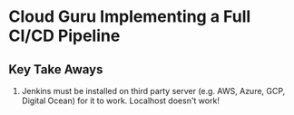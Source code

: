 # Cloud Guru Implementing a Full CI/CD Pipeline

## Key Take Aways

1. Jenkins must be installed on third party server (e.g. AWS, Azure, GCP, Digital Ocean) for it to work. Localhost doesn't work!

